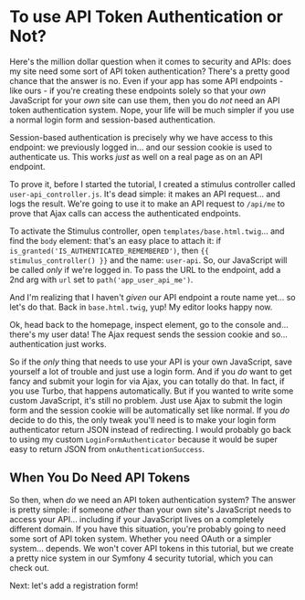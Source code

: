 # To use API Token Authentication or Not?

Here's the million dollar question when it comes to security and APIs: does my site
need some sort of API token authentication? There's a pretty good chance that the
answer is no. Even if your app has some API endpoints - like ours - if you're creating
these endpoints solely so that your *own* JavaScript for your *own* site can use
them, then you do *not* need an API token authentication system. Nope, your life
will be much simpler if you use a normal login form and session-based authentication.

Session-based authentication is precisely why we have access to this endpoint:
we previously logged in... and our session cookie is used to authenticate us.
This works *just* as well on a real page as on an API endpoint.

To prove it, before I started the tutorial, I created a stimulus controller
called `user-api_controller.js`. It's dead simple: it makes an API request... and
logs the result. We're going to use it to make an API request to `/api/me` to
prove that Ajax calls can access the authenticated endpoints.

To activate the Stimulus controller, open `templates/base.html.twig`... and find
the `body` element: that's an easy place to attach it: if
`is_granted('IS_AUTHENTICATED_REMEMBERED')`, then `{{ stimulus_controller() }}`
and the name: `user-api`. So, our JavaScript will be called *only* if we're logged
in. To pass the URL to the endpoint, add a 2nd arg with `url` set to
`path('app_user_api_me')`.

And I'm realizing that I haven't *given* our API endpoint a route name yet... so
let's do that. Back in `base.html.twig`, yup! My editor looks happy now.

Ok, head back to the homepage, inspect element, go to the console and... there's
my user data! The Ajax request sends the session cookie and so... authentication
just works.

So if the *only* thing that needs to use your API is your own JavaScript, save
yourself a lot of trouble and just use a login form. And if you *do* want to get
fancy and submit your login for via Ajax, you can totally do that. In fact, if you
use Turbo, that happens automatically. But if you wanted to write some custom
JavaScript, it's still no problem. Just use Ajax to submit the login form and
the session cookie will be automatically set like normal. If you *do* decide to
do this, the only tweak you'll need is to make your login form authenticator return
JSON instead of redirecting. I would probably go back to using my
custom `LoginFormAuthenticator` because it would be super easy to return JSON from
`onAuthenticationSuccess`.

## When You Do Need API Tokens

So then, when *do* we need an API token authentication system? The answer is pretty
simple: if someone *other* than your own site's JavaScript needs to access your API...
including if your JavaScript lives on a completely different domain. If you have
this situation, you're probably going to need some sort of API token system.
Whether you need OAuth or a simpler system... depends. We won't cover API tokens in
this tutorial, but we create a pretty nice system in our Symfony 4 security tutorial,
which you can check out.

Next: let's add a registration form!
